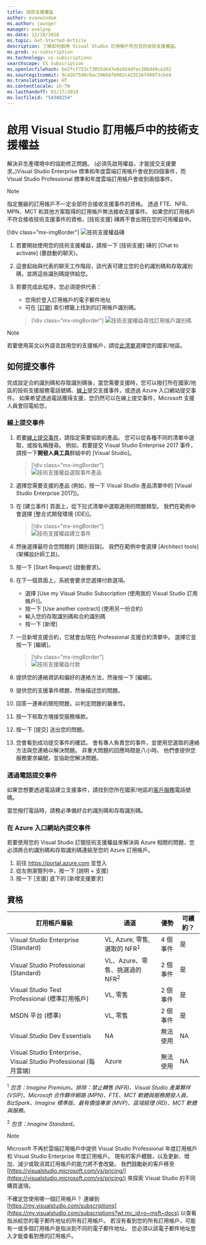 ```yaml
---
title: 技術支援權益
author: evanwindom
ms.author: jaunger
manager: evelynp
ms.date: 12/19/2018
ms.topic: Get-Started-Article
description: 了解如何啟用 Visual Studio 訂用帳戶所包含的技術支援權益。
ms.prod: vs-subscription
ms.technology: vs-subscriptions
searchscope: VS Subscription
ms.openlocfilehash: be2fcf753c73055d647e9a924dfec306d49ce202
ms.sourcegitcommit: 8c4267540c0ac39664f6902c423516f408f3cbd4
ms.translationtype: HT
ms.contentlocale: zh-TW
ms.lasthandoff: 01/17/2019
ms.locfileid: "54380254"
---
```

# <a name="activate-the-technical-support-benefit-in-visual-studio-subscriptions"></a>啟用 Visual Studio 訂用帳戶中的技術支援權益

解決非生產環境中的協助修正問題。 (必須先啟用權益，才能提交支援要求。)Visual Studio Enterprise 標準和年度雲端訂用帳戶會收到四個事件，而 Visual Studio Professional 標準和年度雲端訂用帳戶會收到兩個事件。

> [!NOTE]
> 指定層級的訂用帳戶不一定全部符合接收支援事件的資格。 透過 FTE、NFR、MPN、MCT 和其他方案取得的訂用帳戶無法接收支援事件。 如果您的訂用帳戶不符合接收技術支援事件的資格，[技術支援] 磚將不會出現在您的可用權益中。
> 
> [!div class="mx-imgBorder"]
> ![技術支援權益磚](_img/vs-tech-support/vs-tech-support-tile.png)


1. 若要開始使用您的技術支援權益，請按一下 [技術支援] 磚的 [Chat to activate] \(要啟動的聊天\)。 
2. 這會起始與代表的聊天工作階段，該代表可建立您的合約識別碼和存取識別碼，並將這些識別碼提供給您。 
3. 若要完成此程序，您必須提供代表：
   - 您用於登入訂用帳戶的電子郵件地址
   - 可在 [[訂閱](https://my.visualstudio.com/subscriptions)] 索引標籤上找到的訂用帳戶識別碼。

   > [!div class="mx-imgBorder"]
   > ![技術支援權益尋找訂用帳戶識別碼](_img/vs-tech-support/vs-tech-support-subID-cropped.png)


> [!NOTE]
> 若要使用英文以外語言啟用您的支援帳戶，請從[此清單](https://support.microsoft.com/help/14084/activate-support-contract)選擇您的國家/地區。   


## <a name="how-to-submit-an-incident"></a>如何提交事件

完成設定合約識別碼和存取識別碼後，當您需要支援時，您可以撥打所在國家/地區的技術支援服務電話號碼、[線上](http://support.microsoft.com/oas/)提交支援事件，或透過 Azure 入口網站提交事件。 如果希望透過電話獲得支援，您仍然可以在線上提交事件，Microsoft 支援人員會回電給您。

### <a name="submit-an-incident-online"></a>線上提交事件

1. 若要[線上提交事件](http://support.microsoft.com/oas/)，請指定需要協助的產品。 您可以從各種不同的清單中選取，或按名稱搜尋。 例如，若要提交 Visual Studio Enterprise 2017 事件，請按一下**開發人員工具**群組中的 [Visual Studio]。
   > [!div class="mx-imgBorder"]    
   > ![技術支援權益選取事件產品](_img/vs-tech-support/vs-tech-support-select-product.png)

2. 選擇您需要支援的產品 (例如，按一下 Visual Studio 產品清單中的 [Visual Studio Enterprise 2017])。
3. 在 [建立事件] 頁面上，從下拉式清單中選取適用的問題類型。 我們在範例中會選擇 [整合式開發環境 (IDE)]。
   > [!div class="mx-imgBorder"]    
   > ![技術支援權益建立事件](_img/vs-tech-support/vs-tech-support-create-incident.png)

4. 然後選擇最符合您問題的 [類別目錄]。 我們在範例中會選擇 [Architect tools] (架構設計師工具)。
5. 按一下 [Start Request] (啟動要求)。
6. 在下一個頁面上，系統會要求您選擇付款選項。
   - 選擇 [Use my Visual Studio Subscription (使用我的 Visual Studio 訂用帳戶)]。
   - 按一下 [Use another contract] (使用另一份合約)
   - 輸入您的存取識別碼和合約識別碼
   - 按一下 [新增]
7. 一旦新增支援合約，它就會出現在 Professional 支援合約清單中。 選擇它並按一下 [繼續]。
   > [!div class="mx-imgBorder"]     
   > ![技術支援權益付款](_img/vs-tech-support/vs-tech-support-payment.png)

8. 提供您的連絡資訊和偏好的連絡方法，然後按一下 [繼續]。
9. 提供您的支援事件標題，然後描述您的問題。
10. 回答一連串的簡短問題，以判定問題的嚴重性。
11. 按一下核取方塊接受服務條款。
12. 按一下 [提交] 送出您的問題。
13. 您會看到成功提交事件的確認。 會有專人負責您的事件，並使用您選取的連絡方法與您連絡以解決問題。 非重大問題的回應時間是八小時。 他們會提供您服務要求編號，並協助您解決問題。

### <a name="submit-an-incident-by-phone"></a>透過電話提交事件

如果您想要透過電話建立支援事件，請找到您所在國家/地區的[客戶服務](https://support.microsoft.com/help/13948/global-customer-service-phone-numbers)電話號碼。

當您撥打電話時，請務必準備好合約識別碼和存取識別碼。

### <a name="submit-an-incident-within-the-azure-portal"></a>在 Azure 入口網站內提交事件

若要使用您的 Visual Studio 訂閱技術支援權益來解決與 Azure 相關的問題，您必須將合約識別碼和存取識別碼連結至您的 Azure 訂用帳戶。

1.  前往 https://portal.azure.com 並登入
2.  從左側瀏覽列中，按一下 [說明 + 支援]
3.  按一下 [支援] 底下的 [新增支援要求]

## <a name="eligibility"></a>資格

| 訂用帳戶層級                                                 |     通道                                            | 優勢                                                          | 可續約？    |
|--------------------------------------------------------------------|---------------------------------------------------------|------------------------------------------------------------------|---------------|
| Visual Studio Enterprise (Standard)   | VL, Azure, 零售, 選取的 NFR<sup>1</sup> | 4 個事件       |  是|
| Visual Studio Professional (Standard) | VL、Azure、零售、挑選過的 NFR<sup>2</sup>                                        | 2 個事件                                                          |是         |
| Visual Studio Test Professional (標準訂用帳戶)                         | VL, 零售                                              | 2 個事件                                             |  是         |
| MSDN 平台 (標準)                                          | VL, 零售                                              | 2 個事件                                               | 是         |
| Visual Studio Dev Essentials | NA | 無法使用 |NA|
| Visual Studio Enterprise、Visual Studio Professional (每月雲端) | Azure                                       | 無法使用                                                           |NA|

<sup>1</sup> *包含：Imagine Premium。排除：禁止轉售 (NFR)、Visual Studio 產業夥伴 (VSIP)、Microsoft 合作夥伴網路 (MPN)、FTE、MCT 軟體與服務開發人員、BizSpark、Imagine 標準版、最有價值專家 (MVP)、區域經理 (RD)、MCT 軟體與服務。*

<sup>2</sup> *包含：Imagine Standard。*

> [!NOTE]
> Microsoft 不再於雲端訂用帳戶中提供 Visual Studio Professional 年度訂用帳戶和 Visual Studio Enterprise 年度訂用帳戶。 現有的客戶體驗，以及更新、增加、減少或取消其訂用帳戶的能力將不會改變。 我們鼓勵新的客戶移至 [https://visualstudio.microsoft.com/vs/pricing/](https://visualstudio.microsoft.com/vs/pricing/) 來探索 Visual Studio 的不同購買選項。

不確定您使用哪一個訂用帳戶？  連線到 [https://my.visualstudio.com/subscriptions](https://my.visualstudio.com/subscriptions?wt.mc_id=o~msft~docs) 以查看指派給您的電子郵件地址的所有訂用帳戶。 若沒有看到您的所有訂用帳戶，可能有一或多個訂用帳戶是指派到不同的電子郵件地址。  您必須以該電子郵件地址登入才能查看對應的訂用帳戶。
